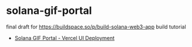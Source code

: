 # solana-gif-portal
final draft for https://buildspace.so/p/build-solana-web3-app build tutorial

- [Solana GIF Portal - Vercel UI Deployment](https://solana-gif-portal-frontend.vercel.app/)
